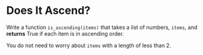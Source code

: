 # Does It Ascend?

Write a function `is_ascending(items)` that takes a list of numbers, `items`, and **returns** True if each item is in ascending order.

You do not need to worry about `items` with a length of less than 2.
